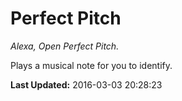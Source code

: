 # Perfect Pitch
*Alexa, Open Perfect Pitch.*

Plays a musical note for you to identify.

**Last Updated:** 2016-03-03 20:28:23